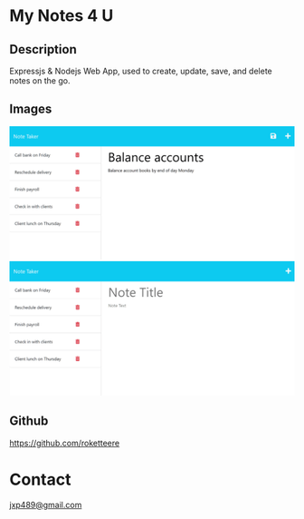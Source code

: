 # My Notes 4 U

## Description

Expressjs & Nodejs Web App, used to create, update, save, and delete notes on
the go.

## Images

![](assets/sample0.png) ![](assets/sample1.png)

## Github

https://github.com/roketteere

# Contact

jxp489@gmail.com
